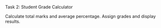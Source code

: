 Task 2: Student Grade Calculator

Calculate total marks and average percentage.
Assign grades and display results.
